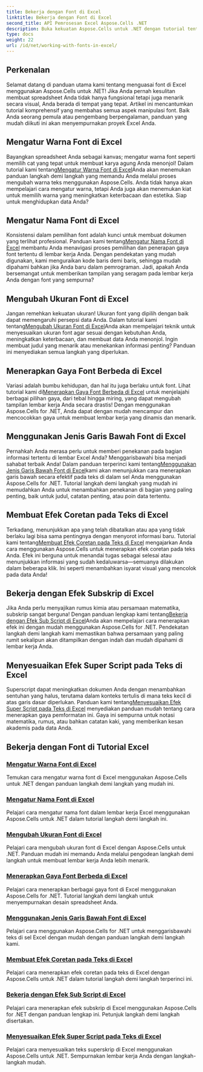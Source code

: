 ```yaml
---
title: Bekerja dengan Font di Excel
linktitle: Bekerja dengan Font di Excel
second_title: API Pemrosesan Excel Aspose.Cells .NET
description: Buka kekuatan Aspose.Cells untuk .NET dengan tutorial tentang cara bekerja dengan font di Excel, mulai dari mengatur warna hingga menerapkan gaya untuk spreadsheet yang menakjubkan.
type: docs
weight: 22
url: /id/net/working-with-fonts-in-excel/
---
```

## Perkenalan

Selamat datang di panduan utama kami tentang menguasai font di Excel menggunakan Aspose.Cells untuk .NET! Jika Anda pernah kesulitan membuat spreadsheet Anda tidak hanya fungsional tetapi juga menarik secara visual, Anda berada di tempat yang tepat. Artikel ini mencantumkan tutorial komprehensif yang membahas semua aspek manipulasi font. Baik Anda seorang pemula atau pengembang berpengalaman, panduan yang mudah diikuti ini akan menyempurnakan proyek Excel Anda.

## Mengatur Warna Font di Excel

 Bayangkan spreadsheet Anda sebagai kanvas; mengatur warna font seperti memilih cat yang tepat untuk membuat karya agung Anda menonjol! Dalam tutorial kami tentang[Mengatur Warna Font di Excel](./setting-font-color/)Anda akan menemukan panduan langkah demi langkah yang memandu Anda melalui proses mengubah warna teks menggunakan Aspose.Cells. Anda tidak hanya akan mempelajari cara mengatur warna, tetapi Anda juga akan menemukan kiat untuk memilih warna yang meningkatkan keterbacaan dan estetika. Siap untuk menghidupkan data Anda?

## Mengatur Nama Font di Excel

 Konsistensi dalam pemilihan font adalah kunci untuk membuat dokumen yang terlihat profesional. Panduan kami tentang[Mengatur Nama Font di Excel](./setting-font-name/) membantu Anda menavigasi proses pemilihan dan penerapan gaya font tertentu di lembar kerja Anda. Dengan pendekatan yang mudah digunakan, kami menguraikan kode baris demi baris, sehingga mudah dipahami bahkan jika Anda baru dalam pemrograman. Jadi, apakah Anda bersemangat untuk memberikan tampilan yang seragam pada lembar kerja Anda dengan font yang sempurna? 

## Mengubah Ukuran Font di Excel

 Jangan remehkan kekuatan ukuran! Ukuran font yang dipilih dengan baik dapat memengaruhi persepsi data Anda. Dalam tutorial kami tentang[Mengubah Ukuran Font di Excel](./changing-font-size/)Anda akan mempelajari teknik untuk menyesuaikan ukuran font agar sesuai dengan kebutuhan Anda, meningkatkan keterbacaan, dan membuat data Anda menonjol. Ingin membuat judul yang menarik atau menekankan informasi penting? Panduan ini menyediakan semua langkah yang diperlukan. 

## Menerapkan Gaya Font Berbeda di Excel

 Variasi adalah bumbu kehidupan, dan hal itu juga berlaku untuk font. Lihat tutorial kami di[Menerapkan Gaya Font Berbeda di Excel](./applying-different-fonts-styles/) untuk menjelajahi berbagai pilihan gaya, dari tebal hingga miring, yang dapat mengubah tampilan lembar kerja Anda secara drastis! Dengan menggunakan Aspose.Cells for .NET, Anda dapat dengan mudah mencampur dan mencocokkan gaya untuk membuat lembar kerja yang dinamis dan menarik. 

## Menggunakan Jenis Garis Bawah Font di Excel

 Pernahkah Anda merasa perlu untuk memberi penekanan pada bagian informasi tertentu di lembar Excel Anda? Menggarisbawahi bisa menjadi sahabat terbaik Anda! Dalam panduan terperinci kami tentang[Menggunakan Jenis Garis Bawah Font di Excel](./using-font-underline-type/)kami akan menunjukkan cara menerapkan garis bawah secara efektif pada teks di dalam sel Anda menggunakan Aspose.Cells for .NET. Tutorial langkah demi langkah yang mudah ini memudahkan Anda untuk menambahkan penekanan di bagian yang paling penting, baik untuk judul, catatan penting, atau poin data tertentu.

## Membuat Efek Coretan pada Teks di Excel

 Terkadang, menunjukkan apa yang telah dibatalkan atau apa yang tidak berlaku lagi bisa sama pentingnya dengan menyorot informasi baru. Tutorial kami tentang[Membuat Efek Coretan pada Teks di Excel](./creating-strike-out-effect/) mengajarkan Anda cara menggunakan Aspose.Cells untuk menerapkan efek coretan pada teks Anda. Efek ini berguna untuk menandai tugas sebagai selesai atau menunjukkan informasi yang sudah kedaluwarsa—semuanya dilakukan dalam beberapa klik. Ini seperti menambahkan isyarat visual yang mencolok pada data Anda!

## Bekerja dengan Efek Subskrip di Excel

 Jika Anda perlu menyajikan rumus kimia atau persamaan matematika, subskrip sangat berguna! Dengan panduan lengkap kami tentang[Bekerja dengan Efek Sub Script di Excel](./working-with-sub-script-effects/)Anda akan mempelajari cara menerapkan efek ini dengan mudah menggunakan Aspose.Cells for .NET. Pendekatan langkah demi langkah kami memastikan bahwa persamaan yang paling rumit sekalipun akan ditampilkan dengan indah dan mudah dipahami di lembar kerja Anda.

## Menyesuaikan Efek Super Script pada Teks di Excel

 Superscript dapat meningkatkan dokumen Anda dengan menambahkan sentuhan yang halus, terutama dalam konteks tertulis di mana teks kecil di atas garis dasar diperlukan. Panduan kami tentang[Menyesuaikan Efek Super Script pada Teks di Excel](./customizing-super-script-effect/) menyediakan panduan mudah tentang cara menerapkan gaya pemformatan ini. Gaya ini sempurna untuk notasi matematika, rumus, atau bahkan catatan kaki, yang memberikan kesan akademis pada data Anda.

## Bekerja dengan Font di Tutorial Excel
### [Mengatur Warna Font di Excel](./setting-font-color/)
Temukan cara mengatur warna font di Excel menggunakan Aspose.Cells untuk .NET dengan panduan langkah demi langkah yang mudah ini.
### [Mengatur Nama Font di Excel](./setting-font-name/)
Pelajari cara mengatur nama font dalam lembar kerja Excel menggunakan Aspose.Cells untuk .NET dalam tutorial langkah demi langkah ini.
### [Mengubah Ukuran Font di Excel](./changing-font-size/)
Pelajari cara mengubah ukuran font di Excel dengan Aspose.Cells untuk .NET. Panduan mudah ini memandu Anda melalui pengodean langkah demi langkah untuk membuat lembar kerja Anda lebih menarik.
### [Menerapkan Gaya Font Berbeda di Excel](./applying-different-fonts-styles/)
Pelajari cara menerapkan berbagai gaya font di Excel menggunakan Aspose.Cells for .NET. Tutorial langkah demi langkah untuk menyempurnakan desain spreadsheet Anda.
### [Menggunakan Jenis Garis Bawah Font di Excel](./using-font-underline-type/)
Pelajari cara menggunakan Aspose.Cells for .NET untuk menggarisbawahi teks di sel Excel dengan mudah dengan panduan langkah demi langkah kami.
### [Membuat Efek Coretan pada Teks di Excel](./creating-strike-out-effect/)
Pelajari cara menerapkan efek coretan pada teks di Excel dengan Aspose.Cells untuk .NET dalam tutorial langkah demi langkah terperinci ini.
### [Bekerja dengan Efek Sub Script di Excel](./working-with-sub-script-effects/)
Pelajari cara menerapkan efek subskrip di Excel menggunakan Aspose.Cells for .NET dengan panduan lengkap ini. Petunjuk langkah demi langkah disertakan.
### [Menyesuaikan Efek Super Script pada Teks di Excel](./customizing-super-script-effect/)
Pelajari cara menyesuaikan teks superskrip di Excel menggunakan Aspose.Cells untuk .NET. Sempurnakan lembar kerja Anda dengan langkah-langkah mudah.